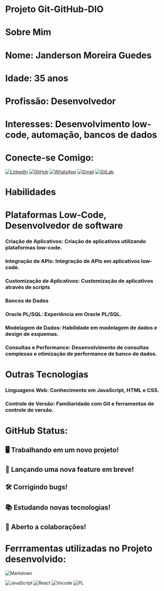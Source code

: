 
# Projeto Git-GitHub-DIO
# Sobre Mim
# Nome: Janderson Moreira Guedes
# Idade: 35 anos
# Profissão: Desenvolvedor
# Interesses: Desenvolvimento low-code, automação, bancos de dados
# Conecte-se Comigo:
[![LinkedIn](https://img.shields.io/badge/LinkedIn-0077B5?style=for-the-badge&logo=linkedin&logoColor=white)](https://www.linkedin.com/in/janderson-moreira/)
[![GitHub](https://img.shields.io/badge/GitHub-100000?style=for-the-badge&logo=github&logoColor=white)](https://github.com/JandersonMoreira89)
[![WhatsApp](https://img.shields.io/badge/WhatsApp-25D366?style=for-the-badge&logo=whatsapp&logoColor=white)](https://wa.me/6199757988)
[![Gmail](https://img.shields.io/badge/Gmail-333333?style=for-the-badge&logo=gmail&logoColor=red)](mailto:SEUGMAIL)
[![GitLab](https://img.shields.io/badge/GitLab-330F63?style=for-the-badge&logo=gitlab&logoColor=white)](https://gitlab.com/JandersonMoreira)
# Habilidades
# Plataformas Low-Code, Desenvolvedor de software
### Criação de Aplicativos: Criação de aplicativos utilizando plataformas low-code.
### Integração de APIs: Integração de APIs em aplicativos low-code.
### Customização de Aplicativos: Customização de aplicativos através de scripts
### Bancos de Dados
### Oracle PL/SQL: Experiência em Oracle PL/SQL.
### Modelagem de Dados: Habilidade em modelagem de dados e design de esquemas.
### Consultas e Performance: Desenvolvimento de consultas complexas e otimização de performance de banco de dados.
# Outras Tecnologias
### Linguagens Web: Conhecimento em JavaScript, HTML e CSS.
### Controle de Versão: Familiaridade com Git e ferramentas de controle de versão.
# GitHub Status:
## 🖥 Trabalhando em um novo projeto!
## 🚀 Lançando uma nova feature em breve!
## 🛠 Corrigindo bugs!
## 📚 Estudando novas tecnologias!
## 🤝 Aberto a colaborações!
# Ferrramentas utilizadas no Projeto desenvolvido:


![Markdown](https://img.shields.io/badge/Markdown-000?style=for-the-badge&logo=markdown)

![JavaScript](https://img.shields.io/badge/JavaScript-F7DF1E?style=for-the-badge&logo=javascript&logoColor=black)
![React](https://img.shields.io/badge/React-20232A?style=for-the-badge&logo=react&logoColor=61DAFB)
![Vscode](https://img.shields.io/badge/Vscode-007ACC?style=for-the-badge&logo=visual-studio-code&logoColor=white)
![PL](https://img.shields.io/badge/PL%2FSQL-FFFFFF?style=for-the-badge&logo=oracle&logoColor=FF0000&labelColor=FFFFFF&color=FF0000)
